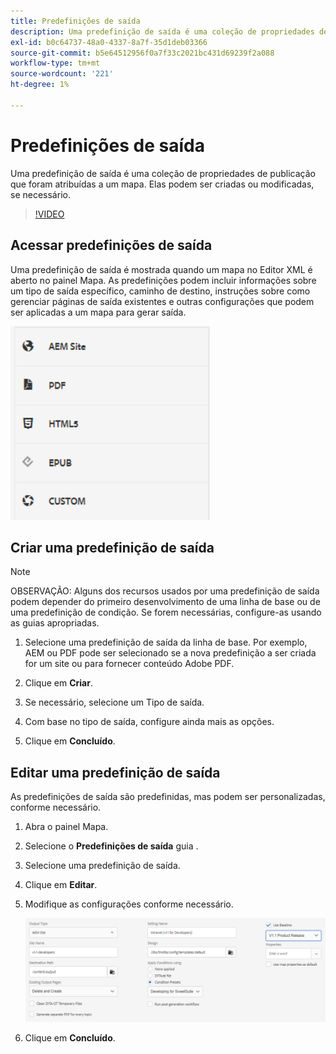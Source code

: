 ```yaml
---
title: Predefinições de saída
description: Uma predefinição de saída é uma coleção de propriedades de publicação que foram atribuídas a um mapa
exl-id: b0c64737-48a0-4337-8a7f-35d1deb03366
source-git-commit: b5e64512956f0a7f33c2021bc431d69239f2a088
workflow-type: tm+mt
source-wordcount: '221'
ht-degree: 1%

---
```


# Predefinições de saída

Uma predefinição de saída é uma coleção de propriedades de publicação que foram atribuídas a um mapa. Elas podem ser criadas ou modificadas, se necessário.

>[!VIDEO](https://video.tv.adobe.com/v/338989)

## Acessar predefinições de saída

Uma predefinição de saída é mostrada quando um mapa no Editor XML é aberto no painel Mapa. As predefinições podem incluir informações sobre um tipo de saída específico, caminho de destino, instruções sobre como gerenciar páginas de saída existentes e outras configurações que podem ser aplicadas a um mapa para gerar saída.

![Predefinições de saída de acesso](images/access-output-presets.png)

## Criar uma predefinição de saída

>[!NOTE]
>
>OBSERVAÇÃO: Alguns dos recursos usados por uma predefinição de saída podem depender do primeiro desenvolvimento de uma linha de base ou de uma predefinição de condição. Se forem necessárias, configure-as usando as guias apropriadas.

1. Selecione uma predefinição de saída da linha de base. Por exemplo, AEM ou PDF pode ser selecionado se a nova predefinição a ser criada for um site ou para fornecer conteúdo Adobe PDF.

2. Clique em **Criar**.

3. Se necessário, selecione um Tipo de saída.

4. Com base no tipo de saída, configure ainda mais as opções.

5. Clique em **Concluído**.

## Editar uma predefinição de saída

As predefinições de saída são predefinidas, mas podem ser personalizadas, conforme necessário.

1. Abra o painel Mapa.

2. Selecione o **Predefinições de saída** guia .

3. Selecione uma predefinição de saída.

4. Clique em **Editar**.

5. Modifique as configurações conforme necessário.

   ![Editar-Saída-Predefinição](images/edit-output-preset.png)

6. Clique em **Concluído**.
